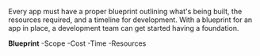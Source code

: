 Every app must have a proper blueprint outlining what's being built, the resources required, and a timeline for development. With a blueprint for an app in place, a development team can get started having a foundation. 

**Blueprint**
-Scope
-Cost
-Time
-Resources
 
 
